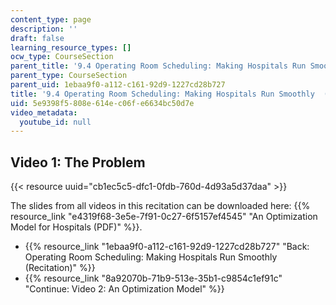 ```yaml
---
content_type: page
description: ''
draft: false
learning_resource_types: []
ocw_type: CourseSection
parent_title: '9.4 Operating Room Scheduling: Making Hospitals Run Smoothly  (Recitation)'
parent_type: CourseSection
parent_uid: 1ebaa9f0-a112-c161-92d9-1227cd28b727
title: '9.4 Operating Room Scheduling: Making Hospitals Run Smoothly  (Recitation)'
uid: 5e9398f5-808e-614e-c06f-e6634bc50d7e
video_metadata:
  youtube_id: null
---
```

## Video 1: The Problem

{{< resource uuid="cb1ec5c5-dfc1-0fdb-760d-4d93a5d37daa" >}}

The slides from all videos in this recitation can be downloaded here: {{% resource_link "e4319f68-3e5e-7f91-0c27-6f5157ef4545" "An Optimization Model for Hospitals (PDF)" %}}.

- {{% resource_link "1ebaa9f0-a112-c161-92d9-1227cd28b727" "Back: Operating Room Scheduling: Making Hospitals Run Smoothly (Recitation)" %}}
- {{% resource_link "8a92070b-71b9-513e-35b1-c9854c1ef91c" "Continue: Video 2: An Optimization Model" %}}